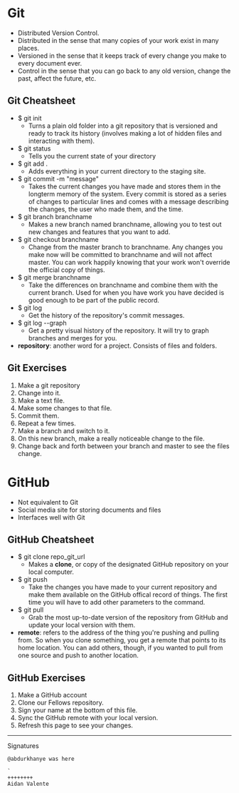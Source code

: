 # Git
* Distributed Version Control.
* Distributed in the sense that many copies of your work exist in many places.
* Versioned in the sense that it keeps track of every change you make to every document ever.
* Control in the sense that you can go back to any old version, change the past, affect the future, etc.

## Git Cheatsheet
* $ git init
    * Turns a plain old folder into a git repository that is versioned and ready to track its history (involves making a lot of hidden files and interacting with them).
* $ git status
    * Tells you the current state of your directory
* $ git add .
    * Adds everything in your current directory to the staging site.
* $ git commit -m "message"
    * Takes the current changes you have made and stores them in the longterm memory of the system. Every commit is stored as a series of changes to particular lines and comes with a message describing the changes, the user who made them, and the time.
* $ git branch branchname
    * Makes a new branch named branchname, allowing you to test out new changes and features that you want to add.
* $ git checkout branchname
    * Change from the master branch to branchname. Any changes you make now will be committed to branchname and will not affect master. You can work happily knowing that your work won't override the official copy of things.
* $ git merge branchname
    * Take the differences on branchname and combine them with the current branch. Used for when you have work you have decided is good enough to be part of the public record.
* $ git log
    * Get the history of the repository's commit messages.
* $ git log --graph
    * Get a pretty visual history of the repository. It will try to graph branches and merges for you.
* **repository**: another word for a project. Consists of files and folders.

## Git Exercises
1. Make a git repository
2. Change into it.
3. Make a text file.
4. Make some changes to that file.
5. Commit them.
6. Repeat a few times.
7. Make a branch and switch to it.
8. On this new branch, make a really noticeable change to the file.
9. Change back and forth between your branch and master to see the files change.

# GitHub
* Not equivalent to Git
* Social media site for storing documents and files
* Interfaces well with Git

## GitHub Cheatsheet
* $ git clone repo_git_url
    * Makes a **clone**, or copy of the designated GitHub repository on your local computer.
* $ git push
    * Take the changes you have made to your current repository and make them available on the GitHub offical record of things. The first time you will have to add other parameters to the command.
* $ git pull
    * Grab the most up-to-date version of the repository from GitHub and update your local version with them.
* **remote**: refers to the address of the thing you're pushing and pulling from. So when you clone something, you get a remote that points to its home location. You can add others, though, if you wanted to pull from one source and push to another location.

## GitHub Exercises

1. Make a GitHub account
2. Clone our Fellows repository.
3. Sign your name at the bottom of this file.
4. Sync the GitHub remote with your local version.
5. Refresh this page to see your changes.

---
Signatures
~~~~~~~~
@abdurkhanye was here

`
++++++++
Aidan Valente
